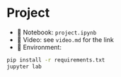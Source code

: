 # Project

- 📓 Notebook: `project.ipynb`
- 🎥 Video: see `video.md` for the link
- 🔧 Environment:
```bash
pip install -r requirements.txt
jupyter lab
```

